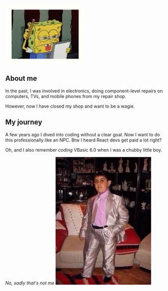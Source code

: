 <img src="https://raw.githubusercontent.com/sorrowfulfloyd/sorrowfulfloyd/main/img/sponge.jpg" alt="funnybob" width="250"/>

## About me

In the past, I was involved in electronics, doing component-level repairs on computers, TVs, and mobile phones from my repair shop. 

However, now I have closed my shop and want to be a wagie.

## My journey

A few years ago I dived into coding without a clear goal. Now I want to do this professionally like an NPC. Btw I heard React devs get paid a lot right? 

Oh, and I also remember *coding* VBasic 6.0 when I was a chubby little boy.

_No, sadly that's not me_
<img src="https://raw.githubusercontent.com/sorrowfulfloyd/sorrowfulfloyd/main/img/uwu.jpg" alt="real nice" width="300"/>
